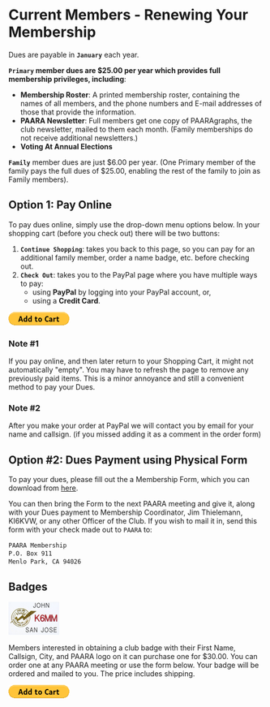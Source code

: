 # Current Members - Renewing Your Membership

Dues are payable in **`January`** each year.

**`Primary` member dues are $25.00 per year which provides full membership privileges, including**:

* **Membership Roster**: A printed membership roster, containing the names of all members, and the phone numbers and E-mail addresses of those that provide the information.
* **PAARA Newsletter**: Full members get one copy of PAARAgraphs, the club newsletter, mailed to them each month. (Family memberships do not receive additional newsletters.)
* **Voting At Annual Elections**

**`Family`** member dues are just $6.00 per year. (One Primary member of the family pays the full dues of $25.00, enabling the rest of the family to join as Family members).

## Option 1: Pay Online

To pay dues online, simply use the drop-down menu options below. In your shopping cart (before you check out) there will be two buttons:
1. **`Continue Shopping`**: takes you back to this page, so you can pay for an additional family member, order a name badge, etc. before checking out.
2. **`Check Out`**: takes you to the PayPal page where you have multiple ways to pay:
    * using **PayPal** by logging into your PayPal account, or,
    * using a **Credit Card**.

[![membership/btn_cart_LG.gif](/membership/btn_cart_LG.gif)](https://www.paypal.com/ncp/payment/QQ2DGK3G86V8W)

### Note #1
If you pay online, and then later return to your Shopping Cart, it might not automatically "empty". You may have to refresh the page to remove any previously paid items. This is a minor annoyance and still a convenient method to pay your Dues.

### Note #2
After you make your order at PayPal we will contact you by email for your name and callsign. (if you missed adding it as a comment in the order form)

## Option #2: Dues Payment using Physical Form

To pay your dues, please fill out the a Membership Form, which you can download from [here](/membership/Membership-Form-17a.pdf).

You can then bring the Form to the next PAARA meeting and give it, along with your Dues payment to Membership Coordinator, Jim Thielemann, KI6KVW, or any other Officer of the Club. If you wish to mail it in, send this form with your check made out to `PAARA` to:

    PAARA Membership
    P.O. Box 911
    Menlo Park, CA 94026

## Badges

![membership/nametag-100.jpg](/membership/nametag-100.jpg)

Members interested in obtaining a club badge with their First Name, Callsign, City, and PAARA logo on it can purchase one for $30.00. You can order one at any PAARA meeting or use the form below. Your badge will be ordered and mailed to you. The price includes shipping.


[![membership/btn_cart_LG.gif](/membership/btn_cart_LG.gif)](https://www.paypal.com/ncp/payment/KENQB7NGNEXZ6)
